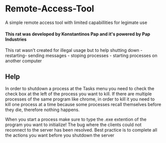 # Remote-Access-Tool
 A simple remote access tool with limited capabillities for legimate use

#### This rat was developed by Konstantinos Pap and it's powered by Pap Industries

This rat wasn't created for illegal usage but to help shutting down - restarting- sending messages - stoping processes - starting processes on another computer

## Help

In order to shutdown a process at the Tasks menu you need to check the check box at the left of the process you want to kill. If there are multiple 
processes of the same program like chrome, in order to kill it you need to kill one process at a time because some processes recall themselves before they die, therefore nothing happens.

When you start a process make sure to type the .exe extention of the program you want to initialize!
The bug where the clients could not reconnect to the server has been resolved.
Best practice is to complete all the actions you want before you shutdown the server

